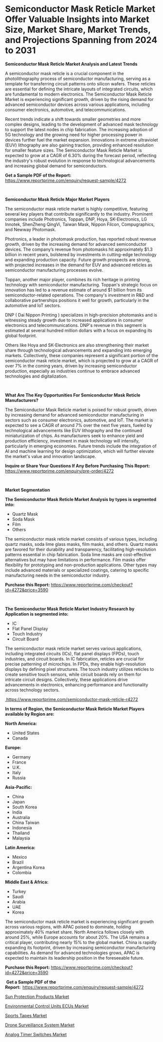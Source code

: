 <p><h1>Semiconductor Mask Reticle Market Offer Valuable Insights into Market Size, Market Share, Market Trends, and Projections Spanning from 2024 to 2031</h1></p><p><strong>Semiconductor Mask Reticle Market Analysis and Latest Trends</strong></p>
<p><p>A semiconductor mask reticle is a crucial component in the photolithography process of semiconductor manufacturing, serving as a template for transferring circuit patterns onto silicon wafers. These reticles are essential for defining the intricate layouts of integrated circuits, which are fundamental to modern electronics. The Semiconductor Mask Reticle Market is experiencing significant growth, driven by the rising demand for advanced semiconductor devices across various applications, including consumer electronics, automotive, and telecommunications.</p><p>Recent trends indicate a shift towards smaller geometries and more complex designs, leading to the development of advanced mask technology to support the latest nodes in chip fabrication. The increasing adoption of 5G technology and the growing need for higher processing power in devices further fuel the market expansion. Innovations in extreme ultraviolet (EUV) lithography are also gaining traction, providing enhanced resolution for smaller feature sizes. The Semiconductor Mask Reticle Market is expected to grow at a CAGR of 6.30% during the forecast period, reflecting the industry's robust evolution in response to technological advancements and increasing global demand for semiconductors.</p></p>
<p><strong>Get a Sample PDF of the Report:&nbsp;</strong> <a href="https://www.reportprime.com/enquiry/request-sample/4272?utm_campaign=1097&utm_medium=2&utm_source=Github&utm_content=ia&utm_term=27112024&utm_id=semiconductor-mask-reticle">https://www.reportprime.com/enquiry/request-sample/4272</a></p>
<p>&nbsp;</p>
<p><strong>Semiconductor Mask Reticle Major Market Players</strong></p>
<p><p>The semiconductor mask reticle market is highly competitive, featuring several key players that contribute significantly to the industry. Prominent companies include Photronics, Toppan, DNP, Hoya, SK-Electronics, LG Innotek, ShenZheng QingVi, Taiwan Mask, Nippon Filcon, Compugraphics, and Newway Photomask.</p><p>Photronics, a leader in photomask production, has reported robust revenue growth, driven by the increasing demand for advanced semiconductor devices. The company’s revenue from photomasks hit approximately $1.3 billion in recent years, bolstered by investments in cutting-edge technology and expanding production capacity. Future growth prospects are strong, with projected increases in the demand for EUV and advanced reticles as semiconductor manufacturing processes evolve.</p><p>Toppan, another major player, combines its rich heritage in printing technology with semiconductor manufacturing. Toppan's strategic focus on innovation has led to a revenue estimate of around $1 billion from its semiconductor-related operations. The company's investment in R&D and collaborative partnerships positions it well for growth, particularly in the automotive and IoT sectors.</p><p>DNP ( Dai Nippon Printing ) specializes in high-precision photomasks and is witnessing steady growth due to increased applications in consumer electronics and telecommunications. DNP's revenue in this segment is estimated at several hundred million dollars with a focus on expanding its global footprint.</p><p>Others like Hoya and SK-Electronics are also strengthening their market share through technological advancements and expanding into emerging markets. Collectively, these companies represent a significant portion of the semiconductor mask reticle market, which is projected to grow at a CAGR of over 7% in the coming years, driven by increasing semiconductor production, especially as industries continue to embrace advanced technologies and digitalization.</p></p>
<p>&nbsp;</p>
<p><strong>What Are The Key Opportunities For Semiconductor Mask Reticle Manufacturers?</strong></p>
<p><p>The Semiconductor Mask Reticle market is poised for robust growth, driven by increasing demand for advanced semiconductor manufacturing in sectors such as consumer electronics, automotive, and IoT. The market is expected to see a CAGR of around 7% over the next five years, fueled by technological advancements like EUV lithography and the continued miniaturization of chips. As manufacturers seek to enhance yield and production efficiency, investment in mask technology will intensify, particularly in emerging economies. Future trends include the integration of AI and machine learning for design optimization, which will further elevate the market's value and innovation landscape.</p></p>
<p><strong>Inquire or Share Your Questions If Any Before Purchasing This Report:</strong> <a href="https://www.reportprime.com/enquiry/pre-order/4272?utm_campaign=1097&utm_medium=2&utm_source=Github&utm_content=ia&utm_term=27112024&utm_id=semiconductor-mask-reticle">https://www.reportprime.com/enquiry/pre-order/4272</a></p>
<p>&nbsp;</p>
<p><strong>Market Segmentation</strong></p>
<p><strong>The Semiconductor Mask Reticle Market Analysis by types is segmented into:</strong></p>
<p><ul><li>Quartz Mask</li><li>Soda Mask</li><li>Film</li><li>Others</li></ul></p>
<p><p>The semiconductor mask reticle market consists of various types, including quartz masks, soda lime glass masks, film masks, and others. Quartz masks are favored for their durability and transparency, facilitating high-resolution patterns essential in chip fabrication. Soda lime masks are cost-effective alternatives but may have limitations in performance. Film masks offer flexibility for prototyping and non-production applications. Other types may include advanced materials or specialized coatings, catering to specific manufacturing needs in the semiconductor industry.</p></p>
<p><strong>Purchase this Report:&nbsp;</strong><a href="https://www.reportprime.com/checkout?id=4272&price=3590&utm_campaign=1097&utm_medium=2&utm_source=Github&utm_content=ia&utm_term=27112024&utm_id=semiconductor-mask-reticle">https://www.reportprime.com/checkout?id=4272&price=3590</a></p>
<p>&nbsp;</p>
<p><strong>The Semiconductor Mask Reticle Market Industry Research by Application is segmented into:</strong></p>
<p><ul><li>IC</li><li>Flat Panel Display</li><li>Touch Industry</li><li>Circuit Board</li></ul></p>
<p><p>The semiconductor mask reticle market serves various applications, including integrated circuits (ICs), flat panel displays (FPDs), touch industries, and circuit boards. In IC fabrication, reticles are crucial for precise patterning of microchips. In FPDs, they enable high-resolution displays by defining pixel structures. The touch industry utilizes reticles to create sensitive touch sensors, while circuit boards rely on them for intricate circuit designs. Collectively, these applications drive advancements in electronics, enhancing performance and functionality across technology sectors.</p></p>
<p><a href="https://www.reportprime.com/semiconductor-mask-reticle-r4272?utm_campaign=1097&utm_medium=2&utm_source=Github&utm_content=ia&utm_term=27112024&utm_id=semiconductor-mask-reticle">&nbsp;https://www.reportprime.com/semiconductor-mask-reticle-r4272</a></p>
<p><strong>In terms of Region, the Semiconductor Mask Reticle Market Players available by Region are:</strong></p>
<p>
    <p> <strong> North America: </strong>
        <ul>
            <li>United States</li>
            <li>Canada</li>
        </ul>
        </p> 
    <p> <strong> Europe: </strong>
        <ul>
            <li>Germany</li>
            <li>France</li>
            <li>U.K.</li>
            <li>Italy</li>
            <li>Russia</li>
        </ul>
        </p> 
    <p> <strong> Asia-Pacific: </strong>
        <ul>
            <li>China</li>
            <li>Japan</li>
            <li>South Korea</li>
            <li>India</li>
            <li>Australia</li>
            <li>China Taiwan</li>
            <li>Indonesia</li>
            <li>Thailand</li>
            <li>Malaysia</li>
        </ul>
        </p> 
    <p> <strong> Latin America: </strong>
        <ul>
            <li>Mexico</li>
            <li>Brazil</li>
            <li>Argentina Korea</li>
            <li>Colombia</li>
        </ul>
        </p> 
    <p> <strong> Middle East & Africa: </strong>
        <ul>
            <li>Turkey</li>
            <li>Saudi</li>
            <li>Arabia</li>
            <li>UAE</li>
            <li>Korea</li>
        </ul>
    </p>
    </p>
<p><p>The semiconductor mask reticle market is experiencing significant growth across various regions, with APAC poised to dominate, holding approximately 40% market share. North America follows closely with around 25%, while Europe accounts for about 20%. The USA remains a critical player, contributing nearly 15% to the global market. China is rapidly expanding its footprint, driven by increasing semiconductor manufacturing capabilities. As demand for advanced technologies grows, APAC is expected to maintain its leadership position in the foreseeable future.</p></p>
<p><strong>Purchase this Report: </strong><a href="https://www.reportprime.com/checkout?id=4272&price=3590&utm_campaign=1097&utm_medium=2&utm_source=Github&utm_content=ia&utm_term=27112024&utm_id=semiconductor-mask-reticle">https://www.reportprime.com/checkout?id=4272&price=3590</a></p>
<p>&nbsp;<strong>Get a Sample PDF of the Report:&nbsp;&nbsp;</strong><a href="https://www.reportprime.com/enquiry/request-sample/4272?utm_campaign=1097&utm_medium=2&utm_source=Github&utm_content=ia&utm_term=27112024&utm_id=semiconductor-mask-reticle">https://www.reportprime.com/enquiry/request-sample/4272</a></p>
<p><strong></strong></p>
<p><p><a href="https://www.linkedin.com/pulse/global-perspectives-sun-protection-products-market-trends-vebuf?utm_campaign=1097&utm_medium=2&utm_source=Github&utm_content=ia&utm_term=27112024&utm_id=semiconductor-mask-reticle">Sun Protection Products Market</a></p><p><a href="https://github.com/flnordan65e0/Market-Research-Report-List-1/blob/main/environmental-control-units-ecus-market.md?utm_campaign=1097&utm_medium=2&utm_source=Github&utm_content=ia&utm_term=27112024&utm_id=semiconductor-mask-reticle">Environmental Control Units ECUs Market</a></p><p><a href="https://www.linkedin.com/pulse/sports-tapes-market-overview-future-growth-trends-opportunities-vhhcf?utm_campaign=1097&utm_medium=2&utm_source=Github&utm_content=ia&utm_term=27112024&utm_id=semiconductor-mask-reticle">Sports Tapes Market</a></p><p><a href="https://issuu.com/reportprime-2/docs/drone-surveillance-system-market-si_dc6f66cc4c323c?utm_campaign=1097&utm_medium=2&utm_source=Github&utm_content=ia&utm_term=27112024&utm_id=semiconductor-mask-reticle">Drone Surveillance System Market</a></p><p><a href="https://github.com/rodinayygacklezi/Market-Research-Report-List-1/blob/main/analog-timer-switches-market.md?utm_campaign=1097&utm_medium=2&utm_source=Github&utm_content=ia&utm_term=27112024&utm_id=semiconductor-mask-reticle">Analog Timer Switches Market</a></p></p>